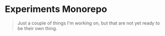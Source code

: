 # Experiments Monorepo

> Just a couple of things I'm working on, but that are not yet ready to be their own thing.
